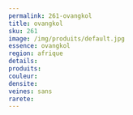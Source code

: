 ```yaml
---
permalink: 261-ovangkol
title: ovangkol
sku: 261
image: /img/produits/default.jpg
essence: ovangkol
region: afrique
details: 
produits: 
couleur: 
densite: 
veines: sans
rarete: 
---
```

